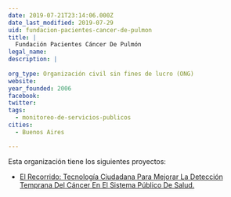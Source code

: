 ```yaml
---
date: 2019-07-21T23:14:06.000Z
date_last_modified: 2019-07-29
uid: fundacion-pacientes-cancer-de-pulmon
title: |
  Fundación Pacientes Cáncer De Pulmón
legal_name: 
description: |
  
org_type: Organización civil sin fines de lucro (ONG)
website: 
year_founded: 2006
facebook: 
twitter: 
tags:
  - monitoreo-de-servicios-publicos
cities: 
  - Buenos Aires

---
```


Esta organización tiene los siguientes proyectos:

- [El Recorrido: Tecnología Ciudadana Para Mejorar La Detección Temprana Del Cáncer En El Sistema Público De Salud.](/proyectos/el-recorrido-tecnologia-ciudadana-para-mejorar-la-deteccion-temprana-del-cancer-en-el-sistema-publico-de-salud)
